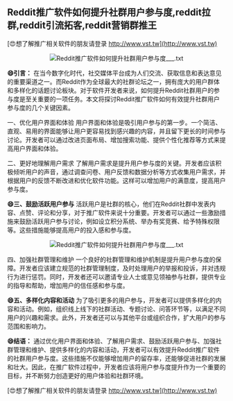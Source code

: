 ## **Reddit推广软件如何提升社群用户参与度,reddit拉群,reddit引流拓客,reddit营销群推王**

[😍想了解推广相关软件的朋友请登录 http://www.vst.tw](http://www.vst.tw)

 <center><img src="https://vst.tw/MP4/tuiguang/png/4.png" alt="Reddit推广软件如何提升社群用户参与度___.txt"></center>

**😄引言：**
在当今数字化时代，社交媒体平台成为人们交流、获取信息和表达意见的重要渠道之一。而Reddit作为全球最大的社群论坛之一，拥有庞大的用户群体和多样化的话题讨论板块。对于软件开发者来说，如何提升Reddit社群用户的参与度是至关重要的一项任务。本文将探讨Reddit推广软件如何有效提升社群用户参与度的几个关键因素。

一、优化用户界面和体验
用户界面和体验是吸引用户参与的第一步。一个简洁、直观、易用的界面能够让用户更容易找到感兴趣的内容，并且留下更长的时间参与讨论。开发者可以通过改进页面布局、增加搜索功能、提供个性化推荐等方式来提高用户界面和体验。

二、更好地理解用户需求
了解用户需求是提升用户参与度的关键。开发者应该积极倾听用户的声音，通过调查问卷、用户反馈和数据分析等方式收集用户需求，并根据用户的反馈不断改进和优化软件功能。这样可以增加用户的满意度，提高用户参与度。

**😄三、鼓励活跃用户参与**
活跃用户是社群的核心，他们在Reddit社群中发表内容、点赞、评论和分享，对于推广软件来说十分重要。开发者可以通过一些激励措施来鼓励活跃用户参与讨论，例如设立积分系统、举办有奖竞赛、给予特殊权限等。这些措施能够提高用户的投入感和参与度。

 <center><img src="https://vst.tw/MP4/tuiguang/png/4.png" alt="Reddit推广软件如何提升社群用户参与度___.txt"></center>

四、加强社群管理和维护
一个良好的社群管理和维护机制是提升用户参与度的保障。开发者应该建立规范的社群管理制度，及时处理用户的举报和投诉，并对违规行为进行惩罚。同时，开发者还可以邀请专业人士或意见领袖参与社群，提供专业的指导和帮助，增加用户的信任感和参与度。

**😄五、多样化内容和活动**
为了吸引更多的用户参与，开发者可以提供多样化的内容和活动。例如，组织线上线下的社群活动、专题讨论、问答环节等，以满足不同用户的兴趣和需求。此外，开发者还可以与其他平台或组织合作，扩大用户的参与范围和影响力。

**😄结语：**
通过优化用户界面和体验、了解用户需求、鼓励活跃用户参与、加强社群管理和维护、提供多样化的内容和活动，开发者可以有效提升Reddit推广软件的社群用户参与度。这些措施不仅能够增加用户的留存率，还能够促进社群的发展和壮大。因此，在推广软件过程中，开发者应该将用户参与度提升作为一个重要的目标，并不断努力创造更好的用户体验和社群环境。

[😍想了解推广相关软件的朋友请登录 http://www.vst.tw](http://www.vst.tw)



